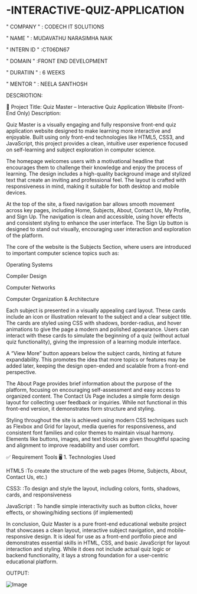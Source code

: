 # -INTERACTIVE-QUIZ-APPLICATION

" COMPANY " : CODECH IT SOLUTIONS

" NAME " : MUDAVATHU NARASIMHA NAIK

" INTERN ID " :CT06DN67

" DOMAIN " :FRONT END DEVELOPMENT

" DURATIIN " : 6 WEEKS 

" MENTOR " : NEELA SANTHOSH

DESCRIOTION:

📝 Project Title: Quiz Master – Interactive Quiz Application Website (Front-End Only)
Description:

Quiz Master is a visually engaging and fully responsive front-end quiz application website designed to make learning more interactive and enjoyable. Built using only front-end technologies like HTML5, CSS3, and JavaScript, this project provides a clean, intuitive user experience focused on self-learning and subject exploration in computer science.

The homepage welcomes users with a motivational headline that encourages them to challenge their knowledge and enjoy the process of learning. The design includes a high-quality background image and stylized text that create an inviting and professional feel. The layout is crafted with responsiveness in mind, making it suitable for both desktop and mobile devices.

At the top of the site, a fixed navigation bar allows smooth movement across key pages, including Home, Subjects, About, Contact Us, My Profile, and Sign Up. The navigation is clean and accessible, using hover effects and consistent styling to enhance the user interface. The Sign Up button is designed to stand out visually, encouraging user interaction and exploration of the platform.

The core of the website is the Subjects Section, where users are introduced to important computer science topics such as:

Operating Systems

Compiler Design

Computer Networks

Computer Organization & Architecture

Each subject is presented in a visually appealing card layout. These cards include an icon or illustration relevant to the subject and a clear subject title. The cards are styled using CSS with shadows, border-radius, and hover animations to give the page a modern and polished appearance. Users can interact with these cards to simulate the beginning of a quiz (without actual quiz functionality), giving the impression of a learning module interface.

A “View More” button appears below the subject cards, hinting at future expandability. This promotes the idea that more topics or features may be added later, keeping the design open-ended and scalable from a front-end perspective.

The About Page provides brief information about the purpose of the platform, focusing on encouraging self-assessment and easy access to organized content. The Contact Us Page includes a simple form design layout for collecting user feedback or inquiries. While not functional in this front-end version, it demonstrates form structure and styling.

Styling throughout the site is achieved using modern CSS techniques such as Flexbox and Grid for layout, media queries for responsiveness, and consistent font families and color themes to maintain visual harmony. Elements like buttons, images, and text blocks are given thoughtful spacing and alignment to improve readability and user comfort.

✅ Requirement Tools
🖥️ 1. Technologies Used

HTML5 :To create the structure of the web pages (Home, Subjects, About, Contact Us, etc.)

CSS3: :To design and style the layout, including colors, fonts, shadows, cards, and responsiveness

JavaScript : To handle simple interactivity such as button clicks, hover effects, or showing/hiding sections (if implemented)

In conclusion, Quiz Master is a pure front-end educational website project that showcases a clean layout, interactive subject navigation, and mobile-responsive design. It is ideal for use as a front-end portfolio piece and demonstrates essential skills in HTML, CSS, and basic JavaScript for layout interaction and styling. While it does not include actual quiz logic or backend functionality, it lays a strong foundation for a user-centric educational platform.

OUTPUT:

![Image](https://github.com/user-attachments/assets/80e9b1d8-5ae0-4b2c-9f91-5d40a47f9f88)



